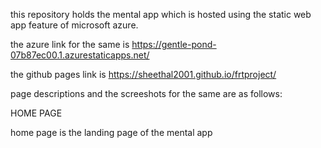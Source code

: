 this repository holds the mental app which is hosted using the static web app feature of microsoft azure.

the azure link for the same is https://gentle-pond-07b87ec00.1.azurestaticapps.net/

the github pages link is https://sheethal2001.github.io/frtproject/

page descriptions and the screeshots for the same are as follows:


HOME PAGE

home page is the landing page of the mental app





